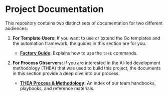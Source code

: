 # Project Documentation

This repository contains two distinct sets of documentation for two different audiences:

1.  **For Template Users:** If you want to use or extend the Go templates and the automation framework, the guides in this section are for you.
    *   **[Factory Guide](./guides/factory-guide.md):** Explains how to use the `task` commands.

2.  **For Process Observers:** If you are interested in the AI-led development methodology (THEA) that was used to build this project, the documents in this section provide a deep dive into our process.
    *   **[THEA Process & Methodology](./thea-process/README.md):** An index of our team handbooks, playbooks, and reference materials.